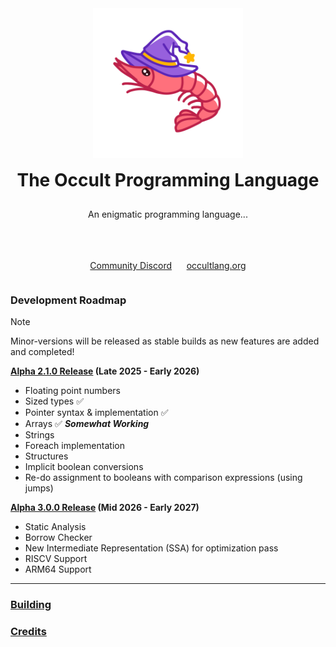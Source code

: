 <div align="center" style="display: grid; place-items: center; gap: 10px;">
  <a href="https://occultlang.org/" target="_blank">
    <img src="mascot.svg" width="240" alt="Occult Logo">
  </a>
  <h1 style="margin: 5px;">The Occult Programming Language</h1>
  <p align="center">An enigmatic programming language...</p> <br>
  <p><a href="https://discord.gg/Wv6tgPXezX" target="_blank">Community Discord</a>&nbsp;&nbsp;&nbsp;&nbsp;&nbsp;&nbsp;<a href="https://occultlang.org" target="_blank">occultlang.org</a></p>
</div>

### Development Roadmap

> [!NOTE]
> Minor-versions will be released as stable builds as new features are added and completed!

**<ins>Alpha 2.1.0 Release</ins> (Late 2025 - Early 2026)**
- Floating point numbers
- Sized types :white_check_mark: 
- Pointer syntax & implementation :white_check_mark: 
- Arrays :white_check_mark: ***Somewhat Working***
- Strings
- Foreach implementation
- Structures
- Implicit boolean conversions
- Re-do assignment to booleans with comparison expressions (using jumps)

**<ins>Alpha 3.0.0 Release</ins> (Mid 2026 - Early 2027)**
- Static Analysis 
- Borrow Checker
- New Intermediate Representation (SSA) for optimization pass
- RISCV Support
- ARM64 Support

_____________________________________________________________________________

### [Building](https://github.com/occultlang/occult/blob/main/BUILDING.md)
### [Credits](https://github.com/occultlang/occult/blob/main/CREDITS.md)
